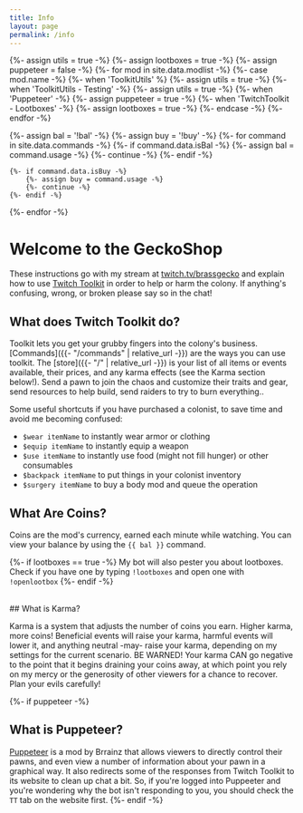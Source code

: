 ```yaml
---
title: Info
layout: page
permalink: /info
---
```


{%- assign utils = true -%}
{%- assign lootboxes = true -%}
{%- assign puppeteer = false -%}
{%- for mod in site.data.modlist -%}
    {%- case mod.name -%}
        {%- when 'ToolkitUtils' %}
            {%- assign utils = true -%}
        {%- when 'ToolkitUtils - Testing' -%}
            {%- assign utils = true -%}
        {%- when 'Puppeteer' -%}
            {%- assign puppeteer = true -%}
        {%- when 'TwitchToolkit - Lootboxes' -%}
            {%- assign lootboxes = true -%}
    {%- endcase -%}
{%- endfor -%}


{%- assign bal = '!bal' -%}
{%- assign buy = '!buy' -%}
{%- for command in site.data.commands -%}
    {%- if command.data.isBal -%}
        {%- assign bal = command.usage -%}
        {%- continue -%}
    {%- endif -%}

    {%- if command.data.isBuy -%}
        {%- assign buy = command.usage -%}
        {%- continue -%}
    {%- endif -%}
{%- endfor -%}

# Welcome to the GeckoShop

These instructions go with my stream at [twitch.tv/brassgecko](twitch.tv/brassgecko) and explain how to use 
[Twitch Toolkit](https://steamcommunity.com/sharedfiles/filedetails/?id=1718525787) in order to help or harm 
the colony. If anything's confusing, wrong, or broken please say so in the chat!


## What does Twitch Toolkit do?

Toolkit lets you get your grubby fingers into the colony's business. [Commands]({{- "/commands" | relative_url -}}) are
the ways you can use toolkit. The [store]({{- "/" | relative_url -}}) is your list of all items or events available,
their prices, and any karma effects (see the Karma section below!). Send a pawn to join the chaos and customize
their traits and gear, send resources to help build, send raiders to try to burn everything..

Some useful shortcuts if you have purchased a colonist, to save time and avoid me becoming confused:
- `$wear itemName` to instantly wear armor or clothing
- `$equip itemName` to instantly equip a weapon
- `$use itemName` to instantly use food (might not fill hunger) or other consumables 
- `$backpack itemName` to put things in your colonist inventory
- `$surgery itemName` to buy a body mod and queue the operation

## What Are Coins?

Coins are the mod's currency, earned each minute while watching. You can view your balance by using the `{{ bal }}` command. 

{%- if lootboxes == true -%}
My bot will also pester you about lootboxes. Check if you have one by typing `!lootboxes` and open
one with `!openlootbox`
{%- endif -%}


<br/>
## What is Karma?

Karma is a system that adjusts the number of coins you earn. Higher karma, more coins! Beneficial events 
will raise your karma, harmful events will lower it, and anything neutral -may- raise your karma, 
depending on my settings for the current scenario. BE WARNED! Your karma CAN go negative to the point 
that it begins draining your coins away, at which point you rely on my mercy or the generosity of other 
viewers for a chance to recover. Plan your evils carefully!


{%- if puppeteer -%}
<br/>
## What is Puppeteer?

[Puppeteer](https://steamcommunity.com/sharedfiles/filedetails/?id=2057192142) is a mod by Brrainz that
allows viewers to directly control their pawns, and even view a number of information about your pawn in
a graphical way. It also redirects some of the responses from Twitch Toolkit to its website to clean up
chat a bit. So, if you're logged into Puppeeter and you're wondering why the bot isn't responding to you,
you should check the `TT` tab on the website first.
{%- endif -%}
